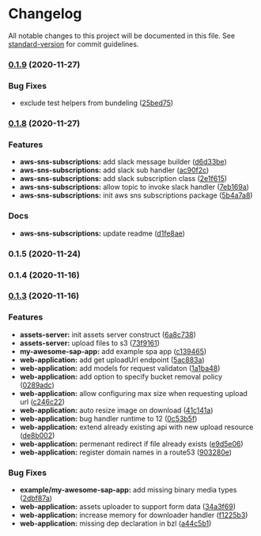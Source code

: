 # Changelog

All notable changes to this project will be documented in this file. See [standard-version](https://github.com/conventional-changelog/standard-version) for commit guidelines.

### [0.1.9](https://github.com/NextFaze/cdk-extensions/compare/v0.1.8...v0.1.9) (2020-11-27)


### Bug Fixes

* exclude test helpers from bundeling ([25bed75](https://github.com/NextFaze/cdk-extensions/commit/25bed7559a6b49f8b372e0c62b1ab22520a63068))

### [0.1.8](https://github.com/NextFaze/cdk-extensions/compare/v0.1.5...v0.1.8) (2020-11-27)


### Features

* **aws-sns-subscriptions:** add slack message builder ([d6d33be](https://github.com/NextFaze/cdk-extensions/commit/d6d33bed1fa57940e5d32b6ece4d2ddd5cdd2f91))
* **aws-sns-subscriptions:** add slack sub handler ([ac90f2c](https://github.com/NextFaze/cdk-extensions/commit/ac90f2c1f76bb7396e275c16ee100d2e039c9a6f))
* **aws-sns-subscriptions:** add slack subscription class ([2e1f615](https://github.com/NextFaze/cdk-extensions/commit/2e1f61563efb628bfb7d980751e0e3b2f460dbc6))
* **aws-sns-subscriptions:** allow topic to invoke slack handler ([7eb169a](https://github.com/NextFaze/cdk-extensions/commit/7eb169ac526ae3beac9d2aa59d9231eee50de816))
* **aws-sns-subscriptions:** init aws sns subscriptions package ([5b4a7a8](https://github.com/NextFaze/cdk-extensions/commit/5b4a7a86e0bea23cd6fe5dab4083a3438136878d))


### Docs

* **aws-sns-subscriptions:** update readme ([d1fe8ae](https://github.com/NextFaze/cdk-extensions/commit/d1fe8aee838a0162e4e5966001fa9172035925c6))

### 0.1.5 (2020-11-24)

### 0.1.4 (2020-11-16)

### [0.1.3](https://github.com/NextFaze/cdk-extensions/compare/v0.1.2...v0.1.3) (2020-11-16)

### Features

- **assets-server:** init assets server construct ([6a8c738](https://github.com/NextFaze/cdk-extensions/commit/6a8c7387646652270844a889a0a1c70982ca861e))
- **assets-server:** upload files to s3 ([73f9161](https://github.com/NextFaze/cdk-extensions/commit/73f91613cdcba04c0c1c3c90739c7a8178fc3068))
- **my-awesome-sap-app:** add example spa app ([c139465](https://github.com/NextFaze/cdk-extensions/commit/c1394658ac42d30320d470f76c0dae8bd89c19d0))
- **web-application:** add get uploadUrl endpoint ([5ac883a](https://github.com/NextFaze/cdk-extensions/commit/5ac883a90af0c48b9f11be8856bea01452e9d944))
- **web-application:** add models for request validaton ([1a1ba48](https://github.com/NextFaze/cdk-extensions/commit/1a1ba488cdd22e01e12bde9a4f1d8dd224ddb8d7))
- **web-application:** add option to specify bucket removal policy ([0289adc](https://github.com/NextFaze/cdk-extensions/commit/0289adc60a98be481e5c20e66ffe54de3b20e5fd))
- **web-application:** allow configuring max size when requesting upload url ([c246c22](https://github.com/NextFaze/cdk-extensions/commit/c246c223317fb396ed9e8db0e54be059de25d6c0))
- **web-application:** auto resize image on download ([41c141a](https://github.com/NextFaze/cdk-extensions/commit/41c141a7607a6a58395421de7abda1a27661a4b0))
- **web-application:** bug handler runtime to 12 ([0c53b5f](https://github.com/NextFaze/cdk-extensions/commit/0c53b5f54d2294f54b0508782d9663f7c59d9fa4))
- **web-application:** extend already existing api with new upload resource ([de8b002](https://github.com/NextFaze/cdk-extensions/commit/de8b0024768bf1851dbf3dedca9f3f6698ccaa69))
- **web-application:** permenant redirect if file already exists ([e9d5e06](https://github.com/NextFaze/cdk-extensions/commit/e9d5e063f8f12c7b1a87e38c154e9573b4516476))
- **web-application:** register domain names in a route53 ([903280e](https://github.com/NextFaze/cdk-extensions/commit/903280ef0554ca7d51bcace99005b08b6c88eb1e))

### Bug Fixes

- **example/my-awesome-sap-app:** add missing binary media types ([2dbf87a](https://github.com/NextFaze/cdk-extensions/commit/2dbf87a2357936ba9ddedc5ba8d55bd0928b54be))
- **web-application:** assets uploader to support form data ([34a3f69](https://github.com/NextFaze/cdk-extensions/commit/34a3f69427972dc8218d294e8a6d5452f05c1b5f))
- **web-application:** increase memory for downloader handler ([f1225b3](https://github.com/NextFaze/cdk-extensions/commit/f1225b39e00367725a04ad8d8b67d073ec558649))
- **web-application:** missing dep declaration in bzl ([a44c5b1](https://github.com/NextFaze/cdk-extensions/commit/a44c5b1407390fa1ff410fbeaed374e7bdad9317))
